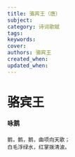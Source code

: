 ```yaml
---
title: 骆宾王（唐）
subject: 
category: 诗词歌赋
tags: 
keywords: 
cover: 
authors: 骆宾王
created_when: 
updated_when: 
---
```


# 骆宾王

#### 咏鹅

```
鹅，鹅，鹅，曲项向天歌；
白毛浮绿水，红掌拨清波。
```
